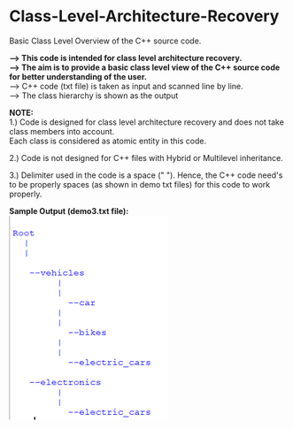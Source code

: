 
# Class-Level-Architecture-Recovery
Basic Class Level Overview of the  C++ source code.



**--> This code is intended for class level architecture recovery.<br />**
**--> The aim is to provide a basic class level view of the  C++ source code for better understanding of the user.<br/>**
--> C++ code (txt file) is taken as input and scanned line by line.<br />
--> The class hierarchy is shown as the output<br />

**NOTE:**<br />
1.) Code is designed for class level architecture recovery and does not take class members into account.<br/>
Each class is considered as atomic entity in this code. 

2.) Code is not designed for C++ files with Hybrid or Multilevel inheritance.

3.) Delimiter used in the code is a space (" "). Hence, the C++ code need's to be properly spaces (as shown in demo txt files) for this code to work properly.<br/>

**Sample Output (demo3.txt file):**<br />
![alt text](https://github.com/gagannagpal131/Class-Level-Architecture-Recovery/blob/master/sample_output.PNG)


